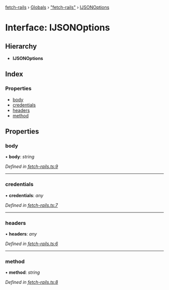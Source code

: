 [fetch-rails](../README.md) › [Globals](../globals.md) › ["fetch-rails"](../modules/_fetch_rails_.md) › [IJSONOptions](_fetch_rails_.ijsonoptions.md)

# Interface: IJSONOptions

## Hierarchy

* **IJSONOptions**

## Index

### Properties

* [body](_fetch_rails_.ijsonoptions.md#body)
* [credentials](_fetch_rails_.ijsonoptions.md#credentials)
* [headers](_fetch_rails_.ijsonoptions.md#headers)
* [method](_fetch_rails_.ijsonoptions.md#method)

## Properties

###  body

• **body**: *string*

*Defined in [fetch-rails.ts:9](https://github.com/MiguelSavignano/fetch-rails/blob/1184093/src/fetch-rails.ts#L9)*

___

###  credentials

• **credentials**: *any*

*Defined in [fetch-rails.ts:7](https://github.com/MiguelSavignano/fetch-rails/blob/1184093/src/fetch-rails.ts#L7)*

___

###  headers

• **headers**: *any*

*Defined in [fetch-rails.ts:6](https://github.com/MiguelSavignano/fetch-rails/blob/1184093/src/fetch-rails.ts#L6)*

___

###  method

• **method**: *string*

*Defined in [fetch-rails.ts:8](https://github.com/MiguelSavignano/fetch-rails/blob/1184093/src/fetch-rails.ts#L8)*
